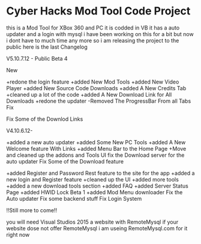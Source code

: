 # Cyber Hacks Mod Tool Code Project
this is a Mod Tool for XBox 360 and PC it is codded in VB 
it has a auto updater and a login with mysql 
i have been working on this for a bit but now i dont have to much time any more so i am releasing the project to the public
here is the last Changelog

V5.10.7.12 - Public Beta 4

New

+redone the login feature
+added New Mod Tools
+added New Video Player
+added New Source Code Downloads
+added A New Credits Tab
+cleaned up a lot of the code
+added A New Download Link for All Downloads
+redone the updater
-Removed The ProgressBar From all Tabs
Fix

Fix Some of the Downlod Links

V4.10.6.12-

+added a new auto updater
+added Some New PC Tools
+added A New Welcome feature With Links
+added Menu Bar to the Home Page
+Move and cleaned up the addons and Tools UI
fix the Download server for the auto updater
Fix Some of the Download feature


+added Register and Password Rest feature to the site for the app
+added a new login and Register feature
+cleaned up the UI
+added more tools
+added a new download tools section
+added FAQ
+added Server Status Page
+added HWID Lock Beta 1
+added Mod Menu downloader
Fix the Auto updater
Fix some backend stuff
Fix Login System

!!Still more to come!!


you will need 
Visual Studios 2015
a website with RemoteMysql
if your website dose not offer RemoteMysql
i am useing RemoteMysql.com for it right now
